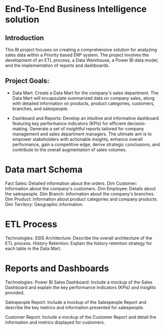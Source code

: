 
# End-To-End Business Intelligence solution 

## Introduction
This BI project focuses on creating a comprehensive solution for analyzing sales data within a Priority based ERP system. The project involves the development of an ETL process, a Data Warehouse, a Power BI data model, and the implementation of reports and dashboards.

## Project Goals:

- Data Mart:
Create a Data Mart for the company's sales department.
The Data Mart will encapsulate summarized data on company sales, along with detailed information on products, product categories, customers, branches, and salespeople.

- Dashboard and Reports:
Develop an intuitive and informative dashboard featuring key performance indicators (KPIs) for efficient decision-making.
Generate a set of insightful reports tailored for company management and sales department managers.
The ultimate aim is to empower stakeholders with actionable insights, enhance overall performance, gain a competitive edge, derive strategic conclusions, and contribute to the overall augmentation of sales volumes.

# Data mart Schema
Fact Sales: Detailed information about the orders.
Dim Customer: Information about the company's customers.
Dim Employee: Details about the salespeople.
Dim Branch: Information about the company's branches.
Dim Product: Information about product categories and company products.
Dim Territory: Geographic information.

# ETL Process
Technologies: SSIS 
Architecture: Describe the overall architecture of the ETL process.
History Retention: Explain the history retention strategy for each table in the Data Mart.

# Reports and Dashboards
Technologies: Power BI
Sales Dashboard:
Include a mockup of the Sales Dashboard and explain the key performance indicators (KPIs) and insights provided.

Salespeople Report:
Include a mockup of the Salespeople Report and describe the key metrics and information presented for salespeople.

Customer Report:
Include a mockup of the Customer Report and detail the information and metrics displayed for customers.
